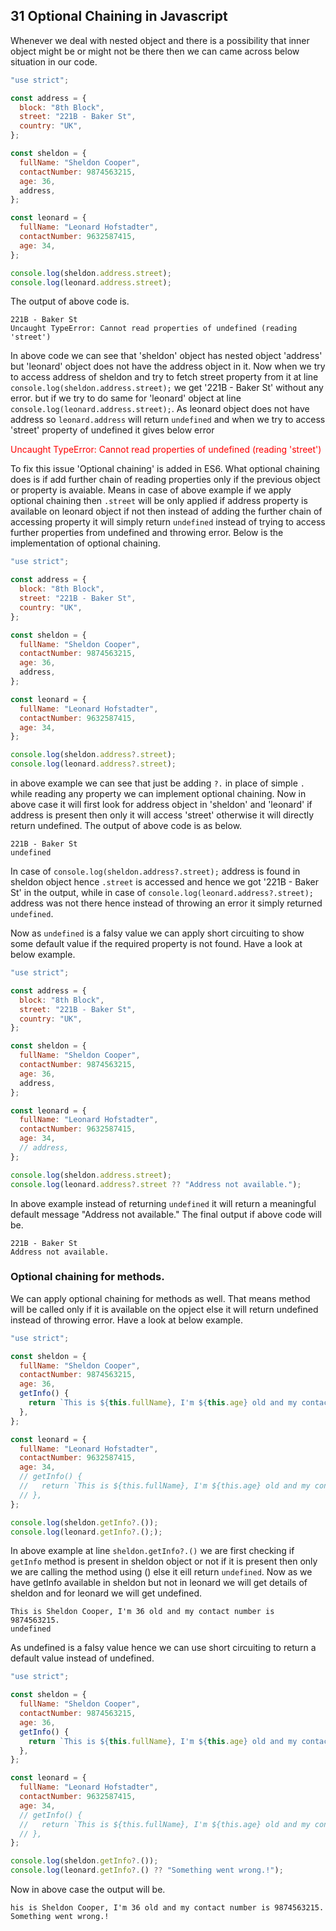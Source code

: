 ## 31 Optional Chaining in Javascript

Whenever we deal with nested object and there is a possibility that inner object might be or might not be there then we can came across below situation in our code.

```javascript
"use strict";

const address = {
  block: "8th Block",
  street: "221B - Baker St",
  country: "UK",
};

const sheldon = {
  fullName: "Sheldon Cooper",
  contactNumber: 9874563215,
  age: 36,
  address,
};

const leonard = {
  fullName: "Leonard Hofstadter",
  contactNumber: 9632587415,
  age: 34,
};

console.log(sheldon.address.street);
console.log(leonard.address.street);
```

The output of above code is.

```
221B - Baker St
Uncaught TypeError: Cannot read properties of undefined (reading 'street')
```

In above code we can see that 'sheldon' object has nested object 'address' but 'leonard' object does not have the address object in it. Now when we try to access address of sheldon and try to fetch street property from it at line `console.log(sheldon.address.street);` we get '221B - Baker St' without any error. but if we try to do same for 'leonard' object at line `console.log(leonard.address.street);`. As leonard object does not have address so `leonard.address` will return `undefined` and when we try to access 'street' property of undefined it gives below error <p style="color:red">Uncaught TypeError: Cannot read properties of undefined (reading 'street')</p> To fix this issue 'Optional chaining' is added in ES6. What optional chaining does is if add further chain of reading properties only if the previous object or property is avaiable. Means in case of above example if we apply optional chaining then `.street` will be only applied if address property is available on leonard object if not then instead of adding the further chain of accessing property it will simply return `undefined` instead of trying to access further properties from undefined and throwing error. Below is the implementation of optional chaining.

```javascript
"use strict";

const address = {
  block: "8th Block",
  street: "221B - Baker St",
  country: "UK",
};

const sheldon = {
  fullName: "Sheldon Cooper",
  contactNumber: 9874563215,
  age: 36,
  address,
};

const leonard = {
  fullName: "Leonard Hofstadter",
  contactNumber: 9632587415,
  age: 34,
};

console.log(sheldon.address?.street);
console.log(leonard.address?.street);
```

in above example we can see that just be adding `?.` in place of simple `.` while reading any property we can implement optional chaining. Now in above case it will first look for address object in 'sheldon' and 'leonard' if address is present then only it will access 'street' otherwise it will directly return undefined. The output of above code is as below.

```
221B - Baker St
undefined
```

In case of `console.log(sheldon.address?.street);` address is found in sheldon object hence `.street` is accessed and hence we got '221B - Baker St' in the output, while in case of `console.log(leonard.address?.street);` address was not there hence instead of throwing an error it simply returned `undefined`.

Now as `undefined` is a falsy value we can apply short circuiting to show some default value if the required property is not found. Have a look at below example.

```javascript
"use strict";

const address = {
  block: "8th Block",
  street: "221B - Baker St",
  country: "UK",
};

const sheldon = {
  fullName: "Sheldon Cooper",
  contactNumber: 9874563215,
  age: 36,
  address,
};

const leonard = {
  fullName: "Leonard Hofstadter",
  contactNumber: 9632587415,
  age: 34,
  // address,
};

console.log(sheldon.address.street);
console.log(leonard.address?.street ?? "Address not available.");
```

In above example instead of returning `undefined` it will return a meaningful default message "Address not available." The final output if above code will be.

```
221B - Baker St
Address not available.
```

### Optional chaining for methods.

We can apply optional chaining for methods as well. That means method will be called only if it is available on the opject else it will return undefined instead of throwing error. Have a look at below example.

```javascript
"use strict";

const sheldon = {
  fullName: "Sheldon Cooper",
  contactNumber: 9874563215,
  age: 36,
  getInfo() {
    return `This is ${this.fullName}, I'm ${this.age} old and my contact number is ${this.contactNumber}.`;
  },
};

const leonard = {
  fullName: "Leonard Hofstadter",
  contactNumber: 9632587415,
  age: 34,
  // getInfo() {
  //   return `This is ${this.fullName}, I'm ${this.age} old and my contact number is ${this.contactNumber}.`;
  // },
};

console.log(sheldon.getInfo?.());
console.log(leonard.getInfo?.(););
```

In above example at line `sheldon.getInfo?.()` we are first checking if `getInfo` method is present in sheldon object or not if it is present then only we are calling the method using () else it eill return `undefined`. Now as we have getInfo available in sheldon but not in leonard we will get details of sheldon and for leonard we will get undefined.

```
This is Sheldon Cooper, I'm 36 old and my contact number is 9874563215.
undefined
```

As undefined is a falsy value hence we can use short circuiting to return a default value instead of undefined.

```javascript
"use strict";

const sheldon = {
  fullName: "Sheldon Cooper",
  contactNumber: 9874563215,
  age: 36,
  getInfo() {
    return `This is ${this.fullName}, I'm ${this.age} old and my contact number is ${this.contactNumber}.`;
  },
};

const leonard = {
  fullName: "Leonard Hofstadter",
  contactNumber: 9632587415,
  age: 34,
  // getInfo() {
  //   return `This is ${this.fullName}, I'm ${this.age} old and my contact number is ${this.contactNumber}.`;
  // },
};

console.log(sheldon.getInfo?.());
console.log(leonard.getInfo?.() ?? "Something went wrong.!");
```

Now in above case the output will be.

```
his is Sheldon Cooper, I'm 36 old and my contact number is 9874563215.
Something went wrong.!
```
